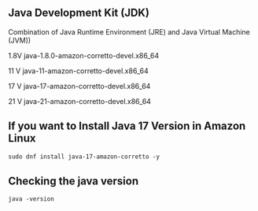## Java Development Kit (JDK)

Combination of Java Runtime Environment (JRE) and Java Virtual Machine (JVM))

1.8V  java-1.8.0-amazon-corretto-devel.x86_64

11 V  java-11-amazon-corretto-devel.x86_64

17 V  java-17-amazon-corretto-devel.x86_64

21 V  java-21-amazon-corretto-devel.x86_64

## If you want to Install Java 17 Version in Amazon Linux
```xml
sudo dnf install java-17-amazon-corretto -y
```

## Checking the java version
``` xml
java -version
```
